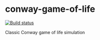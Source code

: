 # conway-game-of-life

[![Build status](https://ci.appveyor.com/api/projects/status/54toka2m07mqg3uk/branch/master?svg=true)](https://ci.appveyor.com/project/amrukwa/conway-game-of-life/branch/master)

Classic Conway game of life simulation

